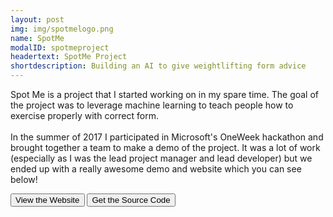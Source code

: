 ```yaml
---
layout: post
img: img/spotmelogo.png
name: SpotMe
modalID: spotmeproject
headertext: SpotMe Project
shortdescription: Building an AI to give weightlifting form advice
---
```


<div class="container" style="max-width:100%">
        <div class="row">
            <div class="col-xl-6">
                <p class="pagetext">Spot Me is a project that I started working on in my spare time. 
                    The goal of the project was to leverage machine learning to teach people how to exercise properly with correct form. <br/> <br/>
                    In the summer of 2017 I participated in Microsoft's OneWeek hackathon and brought together a team to make a demo of the project.
                    It was a lot of work (especially as I was the lead project manager and lead developer) but we ended up with a really awesome demo and website which you can see below!
                    </p>
            </div>
            <div class="col-xl-6 text-center" onclick="ga('send', 'event', 'SpotMe', 'click', 'SpotMe_VisitWebsite');">
                <button type="button" class="btn btn-primary button-space" onclick="ga('send', 'event', 'SpotMe', 'click', 'SpotMe_VisitWebsite'); window.open('https://spot-me-app.herokuapp.com','_blank');">View the Website</button>
                <button type="button" class="btn btn-primary button-space" onclick="ga('send', 'event', 'SpotMe', 'click', 'SpotMe_ViewSourceCode'); window.open('https://www.github.com/craigaloewen/spotmecode','_blank');">Get the Source Code</button>
            </div>
        </div>
    </div>